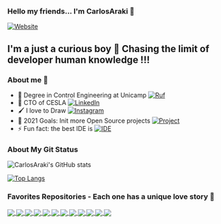### Hello my friends... I'm CarlosAraki  👋

[![Website](https://img.shields.io/badge/CESLA-4.0%20Industry-blue)](https://cesla.ind.br)

## I'm a just a curious boy 🔭 Chasing the limit of developer human knowledge !!!

### About me 👀
- 🤖 Degree in Control Engineering at Unicamp [![Ruf](https://img.shields.io/badge/Google_chrome-4285F4?style=for-the-badge&logo=Google-chrome&logoColor=white)](https://ruf.folha.uol.com.br/2019/ranking-de-cursos/engenharia-de-controle-e-automacao/)
- 💼 CTO of CESLA  [![LinkedIn](https://img.shields.io/badge/LinkedIn-0077B5?style=for-the-badge&logo=linkedin&logoColor=white)](https://www.linkedin.com/in/carlos-vin%C3%ADcius-araki-oliveira-7a753a99/)
- 🖌 I love to Draw [![Instagram](https://img.shields.io/badge/Instagram-E4405F?style=for-the-badge&logo=instagram&logoColor=white)](https://www.instagram.com/carlosva380/)
- 🥅 2021 Goals: Init more Open Source projects [![Project](https://img.shields.io/badge/GitHub-100000?style=for-the-badge&logo=github&logoColor=white)](https://github.com/CarlosAraki?tab=repositories)
- ⚡ Fun fact: the best IDE is [![IDE](https://img.shields.io/badge/VIM-%2311AB00.svg?&style=for-the-badge&logo=vim&logoColor=white)](https://github.com/CarlosAraki/MyNvimConfig)

### About My Git Status

![CarlosAraki's GitHub stats](https://github-readme-stats.vercel.app/api?username=CarlosAraki&show_icons=true&hide=stars,contribs&count_private=true&&theme=tokyonight)

[![Top Langs](https://github-readme-stats.vercel.app/api/top-langs/?username=CarlosAraki&layout=compact&langs_count=13&theme=tokyonight)](https://github.com/CarlosAraki)

### Favorites Repositories  - Each one has a unique love story 🥰 

<a href="https://github.com/CarlosAraki/objectIdentifierViaCascade">
  <img align="center" src="https://github-readme-stats.vercel.app/api/pin/?username=CarlosAraki&repo=objectIdentifierViaCascade&theme=tokyonight&langs_count=13" />
</a>
<a href="https://github.com/CarlosAraki/PiSound">
  <img align="center" src="https://github-readme-stats.vercel.app/api/pin/?username=CarlosAraki&repo=PiSound&theme=tokyonight&langs_count=13" />
</a>
<a href="https://github.com/CarlosAraki/cinematicRobotControl">
  <img align="center" src="https://github-readme-stats.vercel.app/api/pin/?username=CarlosAraki&repo=cinematicRobotControl&theme=tokyonight&langs_count=13" />
</a>
<a href="https://github.com/CarlosAraki/armProjects">
  <img align="center" src="https://github-readme-stats.vercel.app/api/pin/?username=CarlosAraki&repo=armProjects&theme=tokyonight&langs_count=15" />
</a>
<a href="https://github.com/CarlosAraki/ControlLyapunovWorkMatlab">
  <img align="center" src="https://github-readme-stats.vercel.app/api/pin/?username=CarlosAraki&repo=ControlLyapunovWorkMatlab&theme=tokyonight&langs_count=13" />
</a>
<a href="https://github.com/CarlosAraki/VHDLLabs">
  <img align="center" src="https://github-readme-stats.vercel.app/api/pin/?username=CarlosAraki&repo=VHDLLabs&theme=tokyonight&langs_count=13" />
</a>
<a href="https://github.com/CarlosAraki/reactAppProff">
  <img align="center" src="https://github-readme-stats.vercel.app/api/pin/?username=CarlosAraki&repo=reactAppProff&theme=tokyonight&langs_count=13" />
</a>
<a href="https://github.com/CarlosAraki/TLearningAlgorithm">
  <img align="center" src="https://github-readme-stats.vercel.app/api/pin/?username=CarlosAraki&repo=TLearningAlgorithm&theme=tokyonight&langs_count=13" />
</a>
<a href="https://github.com/CarlosAraki/MyNvimConfig">
  <img align="center" src="https://github-readme-stats.vercel.app/api/pin/?username=CarlosAraki&repo=MyNvimConfig&theme=tokyonight&langs_count=13" />
</a>
<a href="https://github.com/CarlosAraki/scripts">
  <img align="center" src="https://github-readme-stats.vercel.app/api/pin/?username=CarlosAraki&repo=scripts&theme=tokyonight&langs_count=13" />
</a>
<a href="https://github.com/CarlosAraki/workshop_ML_RN">
  <img align="center" src="https://github-readme-stats.vercel.app/api/pin/?username=CarlosAraki&repo=workshop_ML_RN&theme=tokyonight&langs_count=13" />
</a>
<a href="https://github.com/CarlosAraki/nauplio-mba-2)">
  <img align="center" src="https://github-readme-stats.vercel.app/api/pin/?username=CarlosAraki&repo=nauplio-mba-2&theme=tokyonight&langs_count=13" />
</a>

